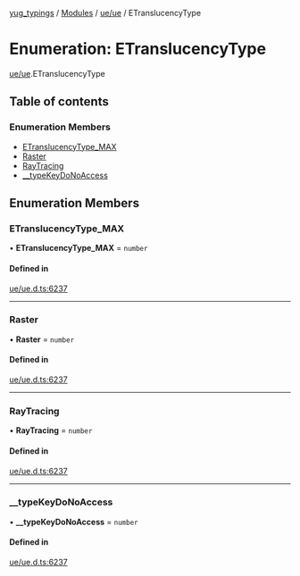 [yug_typings](../README.md) / [Modules](../modules.md) / [ue/ue](../modules/ue_ue.md) / ETranslucencyType

# Enumeration: ETranslucencyType

[ue/ue](../modules/ue_ue.md).ETranslucencyType

## Table of contents

### Enumeration Members

- [ETranslucencyType\_MAX](ue_ue.ETranslucencyType.md#etranslucencytype_max)
- [Raster](ue_ue.ETranslucencyType.md#raster)
- [RayTracing](ue_ue.ETranslucencyType.md#raytracing)
- [\_\_typeKeyDoNoAccess](ue_ue.ETranslucencyType.md#__typekeydonoaccess)

## Enumeration Members

### ETranslucencyType\_MAX

• **ETranslucencyType\_MAX** = `number`

#### Defined in

[ue/ue.d.ts:6237](https://github.com/YugMetaverse/yug_typings/blob/b7d9b19/ue/ue.d.ts#L6237)

___

### Raster

• **Raster** = `number`

#### Defined in

[ue/ue.d.ts:6237](https://github.com/YugMetaverse/yug_typings/blob/b7d9b19/ue/ue.d.ts#L6237)

___

### RayTracing

• **RayTracing** = `number`

#### Defined in

[ue/ue.d.ts:6237](https://github.com/YugMetaverse/yug_typings/blob/b7d9b19/ue/ue.d.ts#L6237)

___

### \_\_typeKeyDoNoAccess

• **\_\_typeKeyDoNoAccess** = `number`

#### Defined in

[ue/ue.d.ts:6237](https://github.com/YugMetaverse/yug_typings/blob/b7d9b19/ue/ue.d.ts#L6237)
